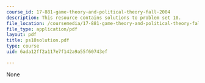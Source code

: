 ```yaml
---
course_id: 17-881-game-theory-and-political-theory-fall-2004
description: This resource contains solutions to problem set 10.
file_location: /coursemedia/17-881-game-theory-and-political-theory-fall-2004/6ada12ff2a117e7f142a9a55f60743ef_ps10solution.pdf
file_type: application/pdf
layout: pdf
title: ps10solution.pdf
type: course
uid: 6ada12ff2a117e7f142a9a55f60743ef

---
```

None